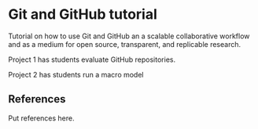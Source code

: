 # Git and GitHub tutorial
Tutorial on how to use Git and GitHub an a scalable collaborative workflow and as a medium for open source, transparent, and replicable research.

Project 1 has students evaluate GitHub repositories.

Project 2 has students run a macro model

## References
Put references here.
